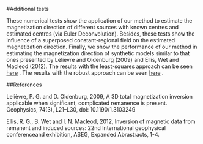 #Additional tests

These numerical tests show the application of our method to estimate
the magnetization direction of different sources with known centres
and estimated centres (via Euler Deconvolution). Besides, these tests show
the influence of a superposed constant-regional field on the estimated magnetization 
direction. Finally, we show the performance of our method in
estimating the magnetization direction of synthetic models similar to that
ones presented by Lelièvre and Oldenburg (2009) and Ellis, Wet and Macleod (2012).
The results with the least-squares approach can be seen
[here](http://nbviewer.ipython.org/github/birocoles/Total-magnetization-of-spherical-bodies/blob/authors-resp-JE/notebooks/suppl_tests/additional_tests/synthetic_tests-L2.ipynb)
. The results with the robust approach can be seen
[here](http://nbviewer.ipython.org/github/birocoles/Total-magnetization-of-spherical-bodies/blob/authors-resp-JE/notebooks/suppl_tests/additional_tests/synthetic_tests-L1.ipynb)
.

##References

Lelièvre, P. G. and D. Oldenburg, 2009, A 3D total magnetization inversion 
applicable when significant, complicated remanence is present. Geophysics,
74(3), L21–L30, doi: 10.1190/1.3103249

Ellis, R. G., B. Wet and I. N. Macleod, 2012, Inversion of magnetic data from 
remanent and induced sources: 22nd International geophysical conferenceand 
exhibition, ASEG, Expanded Abrastracts, 1-4.